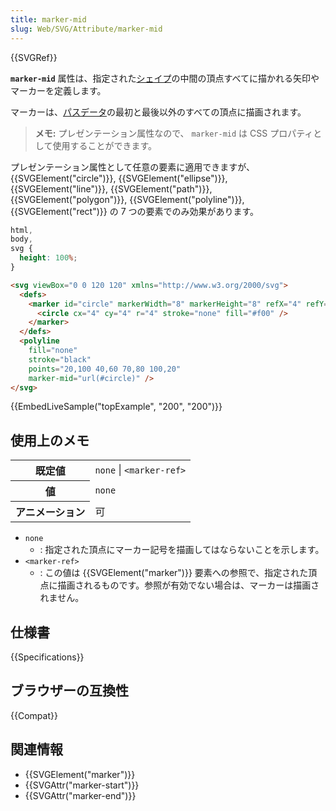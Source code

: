 ```yaml
---
title: marker-mid
slug: Web/SVG/Attribute/marker-mid
---
```


{{SVGRef}}

**`marker-mid`** 属性は、指定された[シェイプ](/ja/docs/Web/SVG/Element#Shape_elements)の中間の頂点すべてに描かれる矢印やマーカーを定義します。

マーカーは、[パスデータ](/ja/docs/Web/SVG/Attribute/d#Path_commands)の最初と最後以外のすべての頂点に描画されます。

> **メモ:** プレゼンテーション属性なので、 `marker-mid` は CSS プロパティとして使用することができます。

プレゼンテーション属性として任意の要素に適用できますが、 {{SVGElement("circle")}}, {{SVGElement("ellipse")}}, {{SVGElement("line")}}, {{SVGElement("path")}}, {{SVGElement("polygon")}}, {{SVGElement("polyline")}}, {{SVGElement("rect")}} の 7 つの要素でのみ効果があります。

```css hidden
html,
body,
svg {
  height: 100%;
}
```

```html
<svg viewBox="0 0 120 120" xmlns="http://www.w3.org/2000/svg">
  <defs>
    <marker id="circle" markerWidth="8" markerHeight="8" refX="4" refY="4">
      <circle cx="4" cy="4" r="4" stroke="none" fill="#f00" />
    </marker>
  </defs>
  <polyline
    fill="none"
    stroke="black"
    points="20,100 40,60 70,80 100,20"
    marker-mid="url(#circle)" />
</svg>
```

{{EmbedLiveSample("topExample", "200", "200")}}

## 使用上のメモ

<table class="properties">
  <tbody>
    <tr>
      <th scope="row">既定値</th>
      <td><code>none</code> | <code>&#x3C;marker-ref></code></td>
    </tr>
    <tr>
      <th scope="row">値</th>
      <td><code>none</code></td>
    </tr>
    <tr>
      <th scope="row">アニメーション</th>
      <td>可</td>
    </tr>
  </tbody>
</table>

- `none`
  - : 指定された頂点にマーカー記号を描画してはならないことを示します。
- `<marker-ref>`
  - : この値は {{SVGElement("marker")}} 要素への参照で、指定された頂点に描画されるものです。参照が有効でない場合は、マーカーは描画されません。

## 仕様書

{{Specifications}}

## ブラウザーの互換性

{{Compat}}

## 関連情報

- {{SVGElement("marker")}}
- {{SVGAttr("marker-start")}}
- {{SVGAttr("marker-end")}}
